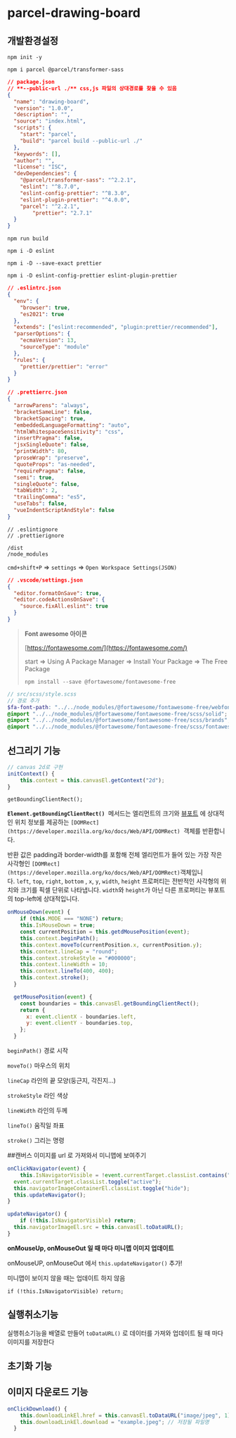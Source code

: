 # parcel-drawing-board

## 개발환경설정

`npm init -y`

`npm i parcel @parcel/transformer-sass`

```json
// package.json
// **--public-url ./** css,js 파일의 상대경로를 찾을 수 있음
{
  "name": "drawing-board",
  "version": "1.0.0",
  "description": "",
  "source": "index.html",
  "scripts": {
    "start": "parcel",
    "build": "parcel build --public-url ./"
  },
  "keywords": [],
  "author": "",
  "license": "ISC",
  "devDependencies": {
    "@parcel/transformer-sass": "^2.2.1",
    "eslint": "^8.7.0",
    "eslint-config-prettier": "^8.3.0",
    "eslint-plugin-prettier": "^4.0.0",
    "parcel": "^2.2.1",
		"prettier": "2.7.1"
  }
}
```

`npm run build`

`npm i -D eslint`

`npm i -D --save-exact prettier`

`npm i -D eslint-config-prettier eslint-plugin-prettier`

```json
// .eslintrc.json
{
  "env": {
    "browser": true,
    "es2021": true
  },
  "extends": ["eslint:recommended", "plugin:prettier/recommended"],
  "parserOptions": {
    "ecmaVersion": 13,
    "sourceType": "module"
  },
  "rules": {
    "prettier/prettier": "error"
  }
}
```

```json
// .prettierrc.json
{
  "arrowParens": "always",
  "bracketSameLine": false,
  "bracketSpacing": true,
  "embeddedLanguageFormatting": "auto",
  "htmlWhitespaceSensitivity": "css",
  "insertPragma": false,
  "jsxSingleQuote": false,
  "printWidth": 80,
  "proseWrap": "preserve",
  "quoteProps": "as-needed",
  "requirePragma": false,
  "semi": true,
  "singleQuote": false,
  "tabWidth": 2,
  "trailingComma": "es5",
  "useTabs": false,
  "vueIndentScriptAndStyle": false
}
```

```
// .eslintignore
// .prettierignore

/dist
/node_modules
```

`cmd+shift+P` ⇒ `settings` ⇒ `Open Workspace Settings(JSON)`

```json
// .vscode/settings.json
{
  "editor.formatOnSave": true,
  "editor.codeActionsOnSave": {
    "source.fixAll.eslint": true 
  }
}
```

> **Font awesome 아이콘**
> 
> 
> [https://fontawesome.com/](https://fontawesome.com/)
> 
> start ⇒ Using A Package Manager ⇒ Install Your Package ⇒  The Free Package 
> 
> `npm install --save @fortawesome/fontawesome-free`
> 

```scss
// src/scss/style.scss
// 경로 추가
$fa-font-path: "../../node_modules/@fortawesome/fontawesome-free/webfonts";
@import "../../node_modules/@fortawesome/fontawesome-free/scss/solid";
@import "../../node_modules/@fortawesome/fontawesome-free/scss/brands";
@import "../../node_modules/@fortawesome/fontawesome-free/scss/fontawesome";
```

## 선그리기 기능

```jsx
// canvas 2d로 구현
initContext() {
    this.context = this.canvasEl.getContext("2d");
}
```

`getBoundingClientRect();`

**`Element.getBoundingClientRect()`**
 메서드는 엘리먼트의 크기와 [뷰포트](https://developer.mozilla.org/ko/docs/Glossary/Viewport)
에 상대적인 위치 정보를 제공하는 `[DOMRect](https://developer.mozilla.org/ko/docs/Web/API/DOMRect)`
 객체를 반환합니다.

반환 값은 padding과 border-width를 포함해 전체 엘리먼트가 들어 있는 가장 작은 사각형인 `[DOMRect](https://developer.mozilla.org/ko/docs/Web/API/DOMRect)`객체입니다. `left`, `top`, `right`, `bottom`
, `x`, `y`, `width`, `height` 프로퍼티는 전반적인 사각형의 위치와 크기를 픽셀 단위로 나타냅니다. `width`와 `height`가 아닌 다른 프로퍼티는 뷰포트의 top-left에 상대적입니다.

```jsx
onMouseDown(event) {
    if (this.MODE === "NONE") return;
    this.IsMouseDown = true;
    const currentPosition = this.getdMousePosition(event);
    this.context.beginPath();
    this.context.moveTo(currentPosition.x, currentPosition.y);
    this.context.lineCap = "round";
    this.context.strokeStyle = "#000000";
    this.context.lineWidth = 10;
    this.context.lineTo(400, 400);
    this.context.stroke();
  }

  getMousePosition(event) {
    const boundaries = this.canvasEl.getBoundingClientRect();
    return {
      x: event.clientX - boundaries.left,
      y: event.clientY - boundaries.top,
    };
  }
```

`beginPath()` 경로 시작

`moveTo()` 마우스의 위치

`lineCap` 라인의 끝 모양(둥근지, 각진지…)

`strokeStyle` 라인 색상

`lineWidth` 라인의 두께

`lineTo()` 움직일 좌표

`stroke()` 그리는 명령


##캔버스 이미지를 url 로 가져와서 미니맵에 보여주기

```jsx
onClickNavigator(event) {
	this.IsNavigatorVisible = !event.currentTarget.classList.contains("active");
  event.currentTarget.classList.toggle("active");
  this.navigatorImageContainerEl.classList.toggle("hide");
  this.updateNavigator();
}

updateNavigator() {
	if (!this.IsNavigatorVisible) return;
  this.navigatorImageEl.src = this.canvasEl.toDataURL();
}
```

**onMouseUp, onMouseOut 일 때 마다 미니맵 이미지 업데이트**

onMouseUP, onMouseOut 에서 `this.updateNavigator()` 추가!

미니맵이 보이지 않을 때는 업데이트 하지 않음

`if (!this.IsNavigatorVisible) return;`

## 실행취소기능

실행취소기능을 배열로 만들어 `toDataURL()` 로 데이터를 가져와 업데이트 될 때 마다 이미지를 저장한다

## 초기화 기능

## 이미지 다운로드 기능

```jsx
onClickDownload() {
    this.downloadLinkEl.href = this.canvasEl.toDataURL("image/jpeg", 1); // 파일형식, 압축율(1은 원본) 
    this.downloadLinkEl.download = "example.jpeg"; // 저장될 파일명
  }
```

